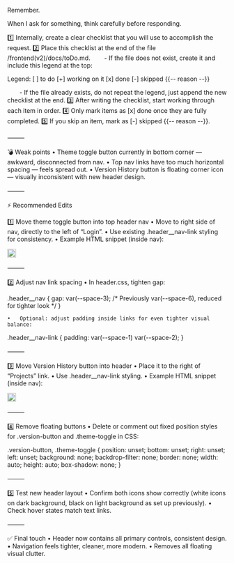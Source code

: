 Remember.

When I ask for something, think carefully before responding.

1️⃣ Internally, create a clear checklist that you will use to accomplish the request.
2️⃣ Place this checklist at the end of the file /frontend(v2)/docs/toDo.md.
  - If the file does not exist, create it and include this legend at the top:

Legend: 
[ ] to do
[+] working on it
[x] done
[-] skipped {{-- reason --}}

  - If the file already exists, do not repeat the legend, just append the new checklist at the end.
3️⃣ After writing the checklist, start working through each item in order.
4️⃣ Only mark items as [x] done once they are fully completed.
5️⃣ If you skip an item, mark as [-] skipped {{-- reason --}}.


⸻

💣 Weak points
	•	Theme toggle button currently in bottom corner — awkward, disconnected from nav.
	•	Top nav links have too much horizontal spacing — feels spread out.
	•	Version History button is floating corner icon — visually inconsistent with new header design.

⸻

⚡ Recommended Edits

1️⃣ Move theme toggle button into top header nav
	•	Move to right side of nav, directly to the left of “Login”.
	•	Use existing .header__nav-link styling for consistency.
	•	Example HTML snippet (inside nav):

<a href="#" class="header__nav-link theme-toggle" aria-label="Toggle theme">
  <img src="./assets/images/icons/ID-white.png" alt="Toggle theme icon" style="width: 20px; height: 20px;">
</a>


⸻

2️⃣ Adjust nav link spacing
	•	In header.css, tighten gap:

.header__nav {
  gap: var(--space-3); /* Previously var(--space-6), reduced for tighter look */
}

	•	Optional: adjust padding inside links for even tighter visual balance:

.header__nav-link {
  padding: var(--space-1) var(--space-2);
}


⸻

3️⃣ Move Version History button into header
	•	Place it to the right of “Projects” link.
	•	Use .header__nav-link styling.
	•	Example HTML snippet (inside nav):

<a href="#" class="header__nav-link version-button" aria-label="Version history">
  <img src="./assets/images/icons/vH-white.png" alt="Version history icon" style="width: 20px; height: 20px;">
</a>


⸻

4️⃣ Remove floating buttons
	•	Delete or comment out fixed position styles for .version-button and .theme-toggle in CSS:

.version-button,
.theme-toggle {
  position: unset;
  bottom: unset;
  right: unset;
  left: unset;
  background: none;
  backdrop-filter: none;
  border: none;
  width: auto;
  height: auto;
  box-shadow: none;
}


⸻

5️⃣ Test new header layout
	•	Confirm both icons show correctly (white icons on dark background, black on light background as set up previously).
	•	Check hover states match text links.

⸻

✅ Final touch
	•	Header now contains all primary controls, consistent design.
	•	Navigation feels tighter, cleaner, more modern.
	•	Removes all floating visual clutter.
